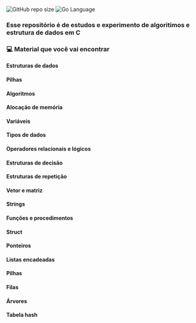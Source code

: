 
![GitHub repo size](https://img.shields.io/github/repo-size/iuricode/README-template?style=for-the-badge)
![Go Language](https://img.shields.io/badge/C-00ADD8?style=for-the-badge&logo=&logoColor=white)

### Esse repositório é de estudos e experimento de algoritimos e estrutura de dados em C

### 💻 Material que você vai encontrar

#### Estruturas de dados

#### Pilhas

#### Algoritmos

#### Alocação de memória

#### Variáveis

#### Tipos de dados

#### Operadores relacionais e lógicos

#### Estruturas de decisão

#### Estruturas de repetição

#### Vetor e matriz

#### Strings

#### Funções e procedimentos

#### Struct

#### Ponteiros

#### Listas encadeadas

#### Pilhas

#### Filas

#### Árvores

#### Tabela hash
